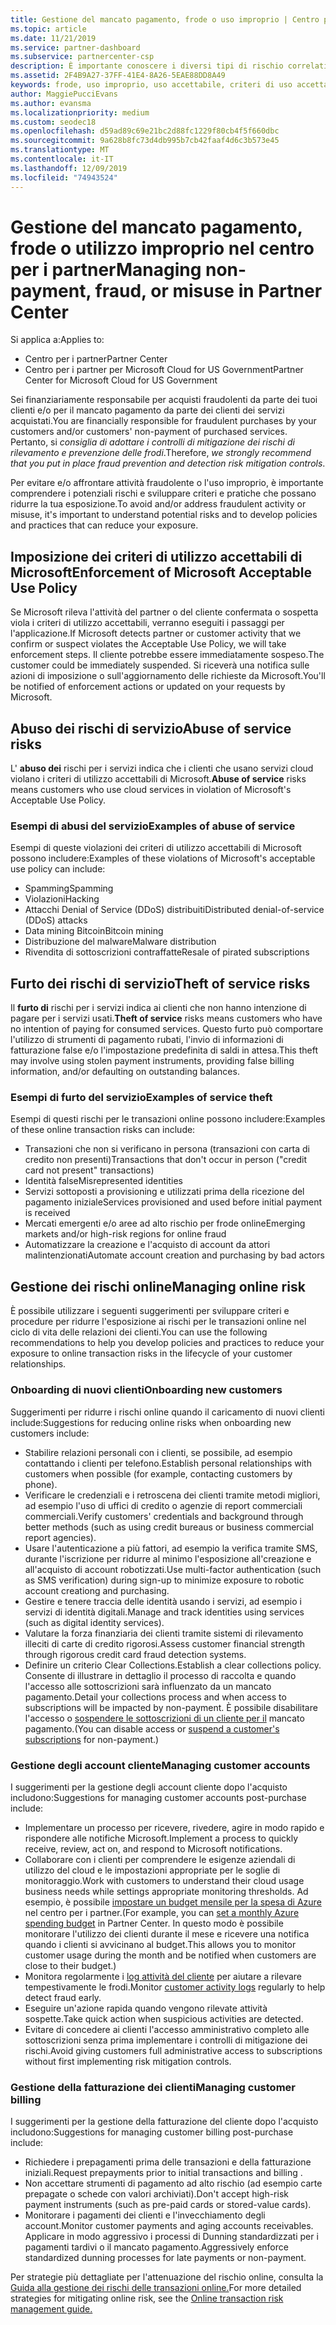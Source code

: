 ```yaml
---
title: Gestione del mancato pagamento, frode o uso improprio | Centro per i partner
ms.topic: article
ms.date: 11/21/2019
ms.service: partner-dashboard
ms.subservice: partnercenter-csp
description: È importante conoscere i diversi tipi di rischio correlati alle transazioni online e alle procedure consigliate per la gestione e la mitigazione di tali rischi.
ms.assetid: 2F4B9A27-37FF-41E4-8A26-5EAE88DD8A49
keywords: frode, uso improprio, uso accettabile, criteri di uso accettabile, mancato pagamento, il cliente non pagherà la fattura, rischio online, furto di servizio, abuso di servizio, sospensione di una sottoscrizione,
author: MaggiePucciEvans
ms.author: evansma
ms.localizationpriority: medium
ms.custom: seodec18
ms.openlocfilehash: d59ad89c69e21bc2d88fc1229f80cb4f5f660dbc
ms.sourcegitcommit: 9a628b8fc73d4db995b7cb42faaf4d6c3b573e45
ms.translationtype: MT
ms.contentlocale: it-IT
ms.lasthandoff: 12/09/2019
ms.locfileid: "74943524"
---
```

# <a name="managing-non-payment-fraud-or-misuse-in-partner-center"></a><span data-ttu-id="8b1d6-104">Gestione del mancato pagamento, frode o utilizzo improprio nel centro per i partner</span><span class="sxs-lookup"><span data-stu-id="8b1d6-104">Managing non-payment, fraud, or misuse in Partner Center</span></span>

<span data-ttu-id="8b1d6-105">Si applica a:</span><span class="sxs-lookup"><span data-stu-id="8b1d6-105">Applies to:</span></span>

- <span data-ttu-id="8b1d6-106">Centro per i partner</span><span class="sxs-lookup"><span data-stu-id="8b1d6-106">Partner Center</span></span>
- <span data-ttu-id="8b1d6-107">Centro per i partner per Microsoft Cloud for US Government</span><span class="sxs-lookup"><span data-stu-id="8b1d6-107">Partner Center for Microsoft Cloud for US Government</span></span>

<span data-ttu-id="8b1d6-108">Sei finanziariamente responsabile per acquisti fraudolenti da parte dei tuoi clienti e/o per il mancato pagamento da parte dei clienti dei servizi acquistati.</span><span class="sxs-lookup"><span data-stu-id="8b1d6-108">You are financially responsible for fraudulent purchases by your customers and/or customers' non-payment of purchased services.</span></span> <span data-ttu-id="8b1d6-109">Pertanto, si *consiglia di adottare i controlli di mitigazione dei rischi di rilevamento e prevenzione delle frodi*.</span><span class="sxs-lookup"><span data-stu-id="8b1d6-109">Therefore, *we strongly recommend that you put in place fraud prevention and detection risk mitigation controls*.</span></span>

<span data-ttu-id="8b1d6-110">Per evitare e/o affrontare attività fraudolente o l'uso improprio, è importante comprendere i potenziali rischi e sviluppare criteri e pratiche che possano ridurre la tua esposizione.</span><span class="sxs-lookup"><span data-stu-id="8b1d6-110">To avoid and/or address fraudulent activity or misuse, it's important to understand potential risks and to develop policies and practices that can reduce your exposure.</span></span>

## <a name="enforcement-of-microsoft-acceptable-use-policy"></a><span data-ttu-id="8b1d6-111">Imposizione dei criteri di utilizzo accettabili di Microsoft</span><span class="sxs-lookup"><span data-stu-id="8b1d6-111">Enforcement of Microsoft Acceptable Use Policy</span></span>

<span data-ttu-id="8b1d6-112">Se Microsoft rileva l'attività del partner o del cliente confermata o sospetta viola i criteri di utilizzo accettabili, verranno eseguiti i passaggi per l'applicazione.</span><span class="sxs-lookup"><span data-stu-id="8b1d6-112">If Microsoft detects partner or customer activity that we confirm or suspect violates the Acceptable Use Policy, we will take enforcement steps.</span></span> <span data-ttu-id="8b1d6-113">Il cliente potrebbe essere immediatamente sospeso.</span><span class="sxs-lookup"><span data-stu-id="8b1d6-113">The customer could be immediately suspended.</span></span> <span data-ttu-id="8b1d6-114">Si riceverà una notifica sulle azioni di imposizione o sull'aggiornamento delle richieste da Microsoft.</span><span class="sxs-lookup"><span data-stu-id="8b1d6-114">You'll be notified of enforcement actions or updated on your requests by Microsoft.</span></span>

## <a name="abuse-of-service-risks"></a><span data-ttu-id="8b1d6-115">Abuso dei rischi di servizio</span><span class="sxs-lookup"><span data-stu-id="8b1d6-115">Abuse of service risks</span></span>

<span data-ttu-id="8b1d6-116">L' **abuso dei** rischi per i servizi indica che i clienti che usano servizi cloud violano i criteri di utilizzo accettabili di Microsoft.</span><span class="sxs-lookup"><span data-stu-id="8b1d6-116">**Abuse of service** risks means customers who use cloud services in violation of Microsoft's Acceptable Use Policy.</span></span>

### <a name="examples-of-abuse-of-service"></a><span data-ttu-id="8b1d6-117">Esempi di abusi del servizio</span><span class="sxs-lookup"><span data-stu-id="8b1d6-117">Examples of abuse of service</span></span>

<span data-ttu-id="8b1d6-118">Esempi di queste violazioni dei criteri di utilizzo accettabili di Microsoft possono includere:</span><span class="sxs-lookup"><span data-stu-id="8b1d6-118">Examples of these violations of Microsoft's acceptable use policy can include:</span></span>

- <span data-ttu-id="8b1d6-119">Spamming</span><span class="sxs-lookup"><span data-stu-id="8b1d6-119">Spamming</span></span>
- <span data-ttu-id="8b1d6-120">Violazioni</span><span class="sxs-lookup"><span data-stu-id="8b1d6-120">Hacking</span></span>
- <span data-ttu-id="8b1d6-121">Attacchi Denial of Service (DDoS) distribuiti</span><span class="sxs-lookup"><span data-stu-id="8b1d6-121">Distributed denial-of-service (DDoS) attacks</span></span>
- <span data-ttu-id="8b1d6-122">Data mining Bitcoin</span><span class="sxs-lookup"><span data-stu-id="8b1d6-122">Bitcoin mining</span></span>
- <span data-ttu-id="8b1d6-123">Distribuzione del malware</span><span class="sxs-lookup"><span data-stu-id="8b1d6-123">Malware distribution</span></span>
- <span data-ttu-id="8b1d6-124">Rivendita di sottoscrizioni contraffatte</span><span class="sxs-lookup"><span data-stu-id="8b1d6-124">Resale of pirated subscriptions</span></span>

## <a name="theft-of-service-risks"></a><span data-ttu-id="8b1d6-125">Furto dei rischi di servizio</span><span class="sxs-lookup"><span data-stu-id="8b1d6-125">Theft of service risks</span></span>

<span data-ttu-id="8b1d6-126">Il **furto di** rischi per i servizi indica ai clienti che non hanno intenzione di pagare per i servizi usati.</span><span class="sxs-lookup"><span data-stu-id="8b1d6-126">**Theft of service** risks means customers who have no intention of paying for consumed services.</span></span> <span data-ttu-id="8b1d6-127">Questo furto può comportare l'utilizzo di strumenti di pagamento rubati, l'invio di informazioni di fatturazione false e/o l'impostazione predefinita di saldi in attesa.</span><span class="sxs-lookup"><span data-stu-id="8b1d6-127">This theft may involve using stolen payment instruments, providing false billing information, and/or defaulting on outstanding balances.</span></span>

### <a name="examples-of-service-theft"></a><span data-ttu-id="8b1d6-128">Esempi di furto del servizio</span><span class="sxs-lookup"><span data-stu-id="8b1d6-128">Examples of service theft</span></span>

<span data-ttu-id="8b1d6-129">Esempi di questi rischi per le transazioni online possono includere:</span><span class="sxs-lookup"><span data-stu-id="8b1d6-129">Examples of these online transaction risks can include:</span></span>

- <span data-ttu-id="8b1d6-130">Transazioni che non si verificano in persona (transazioni con carta di credito non presenti)</span><span class="sxs-lookup"><span data-stu-id="8b1d6-130">Transactions that don't occur in person ("credit card not present" transactions)</span></span>
- <span data-ttu-id="8b1d6-131">Identità false</span><span class="sxs-lookup"><span data-stu-id="8b1d6-131">Misrepresented identities</span></span>
- <span data-ttu-id="8b1d6-132">Servizi sottoposti a provisioning e utilizzati prima della ricezione del pagamento iniziale</span><span class="sxs-lookup"><span data-stu-id="8b1d6-132">Services provisioned and used before initial payment is received</span></span>
- <span data-ttu-id="8b1d6-133">Mercati emergenti e/o aree ad alto rischio per frode online</span><span class="sxs-lookup"><span data-stu-id="8b1d6-133">Emerging markets and/or high-risk regions for online fraud</span></span>
- <span data-ttu-id="8b1d6-134">Automatizzare la creazione e l'acquisto di account da attori malintenzionati</span><span class="sxs-lookup"><span data-stu-id="8b1d6-134">Automate account creation and purchasing by bad actors</span></span>

## <a name="managing-online-risk"></a><span data-ttu-id="8b1d6-135">Gestione dei rischi online</span><span class="sxs-lookup"><span data-stu-id="8b1d6-135">Managing online risk</span></span>

<span data-ttu-id="8b1d6-136">È possibile utilizzare i seguenti suggerimenti per sviluppare criteri e procedure per ridurre l'esposizione ai rischi per le transazioni online nel ciclo di vita delle relazioni dei clienti.</span><span class="sxs-lookup"><span data-stu-id="8b1d6-136">You can use the following recommendations to help you develop policies and practices to reduce your exposure to online transaction risks in the lifecycle of your customer relationships.</span></span>

### <a name="onboarding-new-customers"></a><span data-ttu-id="8b1d6-137">Onboarding di nuovi clienti</span><span class="sxs-lookup"><span data-stu-id="8b1d6-137">Onboarding new customers</span></span>

<span data-ttu-id="8b1d6-138">Suggerimenti per ridurre i rischi online quando il caricamento di nuovi clienti include:</span><span class="sxs-lookup"><span data-stu-id="8b1d6-138">Suggestions for reducing online risks when onboarding new customers include:</span></span>

- <span data-ttu-id="8b1d6-139">Stabilire relazioni personali con i clienti, se possibile, ad esempio contattando i clienti per telefono.</span><span class="sxs-lookup"><span data-stu-id="8b1d6-139">Establish personal relationships with customers when possible (for example, contacting customers by phone).</span></span>
- <span data-ttu-id="8b1d6-140">Verificare le credenziali e i retroscena dei clienti tramite metodi migliori, ad esempio l'uso di uffici di credito o agenzie di report commerciali commerciali.</span><span class="sxs-lookup"><span data-stu-id="8b1d6-140">Verify customers' credentials and background through better methods (such as using credit bureaus or business commercial report agencies).</span></span>
- <span data-ttu-id="8b1d6-141">Usare l'autenticazione a più fattori, ad esempio la verifica tramite SMS, durante l'iscrizione per ridurre al minimo l'esposizione all'creazione e all'acquisto di account robotizzati.</span><span class="sxs-lookup"><span data-stu-id="8b1d6-141">Use multi-factor authentication (such as SMS verification) during sign-up to minimize exposure to robotic account creationg and purchasing.</span></span>
- <span data-ttu-id="8b1d6-142">Gestire e tenere traccia delle identità usando i servizi, ad esempio i servizi di identità digitali.</span><span class="sxs-lookup"><span data-stu-id="8b1d6-142">Manage and track identities using services (such as digital identity services).</span></span>
- <span data-ttu-id="8b1d6-143">Valutare la forza finanziaria dei clienti tramite sistemi di rilevamento illeciti di carte di credito rigorosi.</span><span class="sxs-lookup"><span data-stu-id="8b1d6-143">Assess customer financial strength through rigorous credit card fraud detection systems.</span></span>
- <span data-ttu-id="8b1d6-144">Definire un criterio Clear Collections.</span><span class="sxs-lookup"><span data-stu-id="8b1d6-144">Establish a clear collections policy.</span></span> <span data-ttu-id="8b1d6-145">Consente di illustrare in dettaglio il processo di raccolta e quando l'accesso alle sottoscrizioni sarà influenzato da un mancato pagamento.</span><span class="sxs-lookup"><span data-stu-id="8b1d6-145">Detail your collections process and when access to subscriptions will be impacted by non-payment.</span></span> <span data-ttu-id="8b1d6-146">È possibile disabilitare l'accesso o [sospendere le sottoscrizioni di un cliente per il](suspend-a-subscription.md) mancato pagamento.</span><span class="sxs-lookup"><span data-stu-id="8b1d6-146">(You can disable access or [suspend a customer's subscriptions](suspend-a-subscription.md) for non-payment.)</span></span>

### <a name="managing-customer-accounts"></a><span data-ttu-id="8b1d6-147">Gestione degli account cliente</span><span class="sxs-lookup"><span data-stu-id="8b1d6-147">Managing customer accounts</span></span>

<span data-ttu-id="8b1d6-148">I suggerimenti per la gestione degli account cliente dopo l'acquisto includono:</span><span class="sxs-lookup"><span data-stu-id="8b1d6-148">Suggestions for managing customer accounts post-purchase include:</span></span>

- <span data-ttu-id="8b1d6-149">Implementare un processo per ricevere, rivedere, agire in modo rapido e rispondere alle notifiche Microsoft.</span><span class="sxs-lookup"><span data-stu-id="8b1d6-149">Implement a process to quickly receive, review, act on, and respond to Microsoft notifications.</span></span>
- <span data-ttu-id="8b1d6-150">Collaborare con i clienti per comprendere le esigenze aziendali di utilizzo del cloud e le impostazioni appropriate per le soglie di monitoraggio.</span><span class="sxs-lookup"><span data-stu-id="8b1d6-150">Work with customers to understand their cloud usage business needs while settings appropriate monitoring thresholds.</span></span> <span data-ttu-id="8b1d6-151">Ad esempio, è possibile [impostare un budget mensile per la spesa di Azure](set-an-azure-spending-budget-for-your-customers.md) nel centro per i partner.</span><span class="sxs-lookup"><span data-stu-id="8b1d6-151">(For example, you can [set a monthly Azure spending budget](set-an-azure-spending-budget-for-your-customers.md) in Partner Center.</span></span> <span data-ttu-id="8b1d6-152">In questo modo è possibile monitorare l'utilizzo dei clienti durante il mese e ricevere una notifica quando i clienti si avvicinano al budget.</span><span class="sxs-lookup"><span data-stu-id="8b1d6-152">This allows you to monitor customer usage during the month and be notified when customers are close to their budget.)</span></span>
- <span data-ttu-id="8b1d6-153">Monitora regolarmente i [log attività del cliente](activity-logs.md) per aiutare a rilevare tempestivamente le frodi.</span><span class="sxs-lookup"><span data-stu-id="8b1d6-153">Monitor [customer activity logs](activity-logs.md) regularly to help detect fraud early.</span></span>
- <span data-ttu-id="8b1d6-154">Eseguire un'azione rapida quando vengono rilevate attività sospette.</span><span class="sxs-lookup"><span data-stu-id="8b1d6-154">Take quick action when suspicious activities are detected.</span></span>
- <span data-ttu-id="8b1d6-155">Evitare di concedere ai clienti l'accesso amministrativo completo alle sottoscrizioni senza prima implementare i controlli di mitigazione dei rischi.</span><span class="sxs-lookup"><span data-stu-id="8b1d6-155">Avoid giving customers full administrative access to subscriptions without first implementing risk mitigation controls.</span></span>

### <a name="managing-customer-billing"></a><span data-ttu-id="8b1d6-156">Gestione della fatturazione dei clienti</span><span class="sxs-lookup"><span data-stu-id="8b1d6-156">Managing customer billing</span></span>

<span data-ttu-id="8b1d6-157">I suggerimenti per la gestione della fatturazione del cliente dopo l'acquisto includono:</span><span class="sxs-lookup"><span data-stu-id="8b1d6-157">Suggestions for managing customer billing post-purchase include:</span></span>

- <span data-ttu-id="8b1d6-158">Richiedere i prepagamenti prima delle transazioni e della fatturazione iniziali.</span><span class="sxs-lookup"><span data-stu-id="8b1d6-158">Request prepayments prior to initial transactions and billing .</span></span>
- <span data-ttu-id="8b1d6-159">Non accettare strumenti di pagamento ad alto rischio (ad esempio carte prepagate o schede con valori archiviati).</span><span class="sxs-lookup"><span data-stu-id="8b1d6-159">Don't accept high-risk payment instruments (such as pre-paid cards or stored-value cards).</span></span>
- <span data-ttu-id="8b1d6-160">Monitorare i pagamenti dei clienti e l'invecchiamento degli account.</span><span class="sxs-lookup"><span data-stu-id="8b1d6-160">Monitor customer payments and aging accounts receivables.</span></span> <span data-ttu-id="8b1d6-161">Applicare in modo aggressivo i processi di Dunning standardizzati per i pagamenti tardivi o il mancato pagamento.</span><span class="sxs-lookup"><span data-stu-id="8b1d6-161">Aggressively enforce standardized dunning processes for late payments or non-payment.</span></span>

<span data-ttu-id="8b1d6-162">Per strategie più dettagliate per l'attenuazione del rischio online, consulta la [Guida alla gestione dei rischi delle transazioni online.](https://assets.windowsphone.com/7d885238-e13b-4f10-a682-3d5adacd2859/CSP-PartnerRiskGuide-APSFinal_InvariantCulture_Default.zip)</span><span class="sxs-lookup"><span data-stu-id="8b1d6-162">For more detailed strategies for mitigating online risk, see the [Online transaction risk management guide.](https://assets.windowsphone.com/7d885238-e13b-4f10-a682-3d5adacd2859/CSP-PartnerRiskGuide-APSFinal_InvariantCulture_Default.zip)</span></span>
